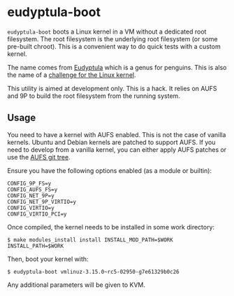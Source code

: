 eudyptula-boot
==============

`eudyptula-boot` boots a Linux kernel in a VM without a dedicated root
filesystem. The root filesystem is the underlying root filesystem (or
some pre-built chroot). This is a convenient way to do quick tests
with a custom kernel.

The name comes from [Eudyptula][] which is a genus for penguins. This
is also the name of a [challenge for the Linux kernel][].

This utility is aimed at development only. This is a hack. It relies
on AUFS and 9P to build the root filesystem from the running system.

[Eudyptula]: http://en.wikipedia.org/wiki/Eudyptula
[challenge for the Linux kernel]: http://eudyptula-challenge.org/

Usage
-----

You need to have a kernel with AUFS enabled. This is not the case of
vanilla kernels. Ubuntu and Debian kernels are patched to support
AUFS. If you need to develop from a vanilla kernel, you can either
apply AUFS patches or use the [AUFS git tree][].

[AUFS git tree]: git://github.com/sfjro/aufs3-linux.git

Ensure you have the following options enabled (as a module or builtin):

    CONFIG_9P_FS=y
    CONFIG_AUFS_FS=y
    CONFIG_NET_9P=y
    CONFIG_NET_9P_VIRTIO=y
    CONFIG_VIRTIO=y
    CONFIG_VIRTIO_PCI=y

Once compiled, the kernel needs to be installed in some work directory:

    $ make modules_install install INSTALL_MOD_PATH=$WORK INSTALL_PATH=$WORK

Then, boot your kernel with:

    $ eudyptula-boot vmlinuz-3.15.0~rc5-02950-g7e61329b0c26

Any additional parameters will be given to KVM.
